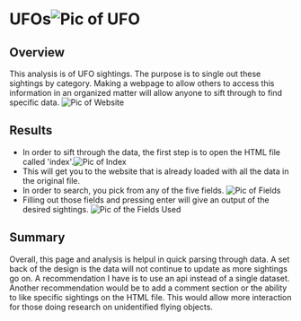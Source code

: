 # UFOs![Pic  of UFO](https://user-images.githubusercontent.com/106329824/187042640-d405f202-02ef-4b9f-805b-3f4c78f12e34.png)



## Overview
This analysis is of UFO sightings. The purpose is to single out these sightings by category. Making a webpage to allow others to access this information in an organized matter will allow anyone to sift through to find specific data.
![Pic  of Website](https://user-images.githubusercontent.com/106329824/187040083-e27bcb17-3d70-424c-96b4-77738f848b90.png)


## Results
* In order to sift through the data, the first step is to open the HTML file called 'index'.![Pic  of Index](https://user-images.githubusercontent.com/106329824/187041907-b5bf746e-1d4c-44a2-ac4f-b40dce7641fb.png)
* This will get you to the website that is already loaded with all the data in the original file. 
* In order to search, you pick from any of the five fields. ![Pic  of Fields](https://user-images.githubusercontent.com/106329824/187042101-c4ee5d63-2146-4834-81cf-078b43a5dedc.png)
* Filling out those fields and pressing enter will give an output of the desired sightings. 
![Pic  of the Fields Used](https://user-images.githubusercontent.com/106329824/187042439-7f3c350b-f11c-4f87-9997-1850130291e2.png)


## Summary
Overall, this page and analysis is helpul in quick parsing through data. A set back of the design is the data will not continue to update as more sightings go on. A recommendation I have is to use an api instead of a single dataset. Another recommendation would be to add a comment section or the ability to like specific sightings on the HTML file. This would allow more interaction for those doing research on unidentified flying objects. 
